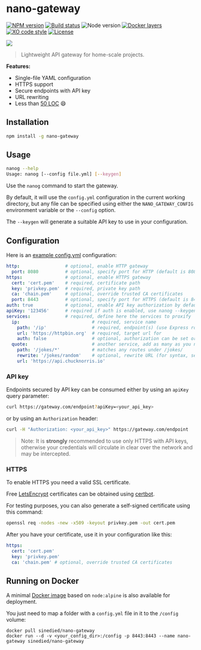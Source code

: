 # nano-gateway

[![NPM version](https://img.shields.io/npm/v/nano-gateway.svg)](https://www.npmjs.com/package/nano-gateway) [![Build status](https://img.shields.io/travis/sinedied/nano-gateway/master.svg)](https://travis-ci.org/sinedied/nano-gateway) ![Node version](https://img.shields.io/badge/node-%3E%3D6.0.0-brightgreen.svg) [![Docker layers](https://images.microbadger.com/badges/image/sinedied/nano-gateway.svg)](https://microbadger.com/images/sinedied/nano-gateway) [![XO code style](https://img.shields.io/badge/code_style-XO-5ed9c7.svg)](https://github.com/sindresorhus/xo) [![License](https://img.shields.io/badge/license-MIT-blue.svg)](LICENSE)

![](https://user-images.githubusercontent.com/593151/34394053-379cfa3c-eb57-11e7-855d-ef15cc5d3bcb.png)

> Lightweight API gateway for home-scale projects.

**Features:**
- Single-file YAML configuration
- HTTPS support
- Secure endpoints with API key
- URL rewriting
- Less than [50 LOC](index.js) :smile:

## Installation

```bash
npm install -g nano-gateway
```

## Usage
```sh
nanog --help
Usage: nanog [--config file.yml] [--keygen]
```

Use the `nanog` command to start the gateway.

By default, it will use the `config.yml` configuration in the current working directory, but any file can be specified
using either the `NANO_GATEWAY_CONFIG` environment variable or the `--config` option.

The `--keygen` will generate a suitable API key to use in your configuration.

## Configuration

Here is an [example config.yml](config.yml) configuration:

```yaml
http:                 # optional, enable HTTP gateway
  port: 8080          # optional, specify port for HTTP (default is 8080)
https:                # optional, enable HTTPS gateway
  cert: 'cert.pem'    # required, certificate path
  key: 'privkey.pem'  # required, private key path
  ca: 'chain.pem'     # optional, override trusted CA certificates
  port: 8443          # optional, specify port for HTTPS (default is 8443)
auth: true            # optional, enable API key authorization by default for all services
apiKey: '123456'      # required if auth is enabled, use nanog --keygen to generate a new key
services:             # required, define here the services to proxify
  ip:                           # required, service name
    path: '/ip'                 # required, endpoint(s) (use Express route syntax, see npmjs.com/path-to-regexp)
    url: 'https://httpbin.org'  # required, target url for
    auth: false                 # optional, authorization can be set or overriden by service
  quote:                        # another service, add as many as you need
    path: '/jokes/*'            # matches any routes under /jokes/
    rewrite: '/jokes/random'    # optional, rewrite URL (for syntax, see npmjs.com/express-urlrewrite)
    url: 'https://api.chucknorris.io'
```

### API key

Endpoints secured by API key can be consumed either by using an `apiKey` query parameter:
```sh
curl https://gateway.com/endpoint?apiKey=<your_api_key>
```
or by using an `Authorization` header:
```sh
curl -H "Authorization: <your_api_key>" https://gateway.com/endpoint
```

> Note: It is **strongly** recommended to use only HTTPS with API keys, otherwise your credentials will circulate in
> clear over the network and may be intercepted.

### HTTPS

To enable HTTPS you need a valid SSL certificate.

Free [LetsEncrypt](https://letsencrypt.org) certificates can be obtained using [certbot](https://certbot.eff.org).

For testing purposes, you can also generate a self-signed certificate using this command:
```sh
openssl req -nodes -new -x509 -keyout privkey.pem -out cert.pem
```

After you have your certificate, use it in your configuration like this:
```yaml
https:
  cert: 'cert.pem'
  key: 'privkey.pem'
  ca: 'chain.pem' # optional, override trusted CA certificates
```

## Running on Docker

A minimal [Docker image](https://hub.docker.com/r/sinedied/nano-gateway/) based on `node:alpine` is also available
for deployment.

You just need to map a folder with a `config.yml` file in it to the `/config` volume:
```
docker pull sinedied/nano-gateway
docker run --d -v <your_config_dir>:/config -p 8443:8443 --name nano-gateway sinedied/nano-gateway
```
